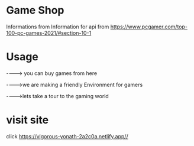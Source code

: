 # Game Shop 
 
 
 
 Informations from
Information for api from https://www.pcgamer.com/top-100-pc-games-2021/#section-10-1

# Usage

 ----> you can buy games from here 

  ---->we are making a friendly Environment for gamers 

---->lets take a tour to the gaming world



# visit site 
click
https://vigorous-yonath-2a2c0a.netlify.app// 

  
